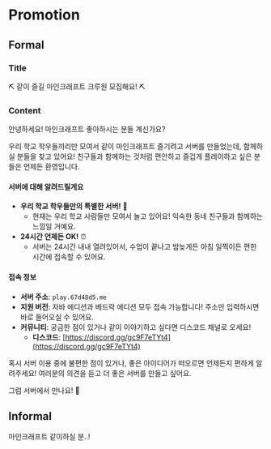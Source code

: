 # Promotion

## Formal

### Title

⛏️ 같이 즐길 마인크래프트 크루원 모집해요! ⛏️

### Content

안녕하세요! 마인크래프트 좋아하시는 분들 계신가요?

우리 학교 학우들끼리만 모여서 같이 마인크래프트 즐기려고 서버를 만들었는데, 함께하실 분들을 찾고 있어요! 친구들과 함께하는 것처럼 편안하고 즐겁게 플레이하고 싶은 분들은 언제든 환영입니다.

#### 서버에 대해 알려드릴게요

* **우리 학교 학우들만의 특별한 서버!** 🤝
  * 현재는 우리 학교 사람들만 모여서 놀고 있어요! 익숙한 동네 친구들과 함께하는 느낌일 거예요.
* **24시간 언제든 OK!** ⏰
  * 서버는 24시간 내내 열려있어서, 수업이 끝나고 밤늦게든 아침 일찍이든 편한 시간에 접속할 수 있어요.

#### 접속 정보

* **서버 주소**: `play.67d48d5.me`
* **지원 버전**: 자바 에디션과 베드락 에디션 모두 접속 가능합니다! 주소만 입력하시면 바로 들어오실 수 있어요.
* **커뮤니티**: 궁금한 점이 있거나 같이 이야기하고 싶다면 디스코드 채널로 오세요!
  * **디스코드**: [https://discord.gg/gc9F7eTYt4](https://discord.gg/gc9F7eTYt4)

혹시 서버 이용 중에 불편한 점이 있거나, 좋은 아이디어가 떠오르면 언제든지 편하게 알려주세요! 여러분의 의견을 듣고 더 좋은 서버를 만들고 싶어요.

그럼 서버에서 만나요! 🫡

## Informal

마인크래프트 같이하실 분..!
